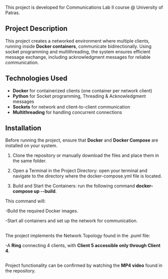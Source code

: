 This project is developed for Communications Lab II course @ University of Patras. 

##  Project Description
This project creates a networked environment where multiple clients, running inside **Docker containers**, communicate bidirectionally. Using socket programming and multithreading, the system ensures efficient message exchange, including acknowledgment messages for reliable communication.



## Technologies Used
- **Docker**  for containerized clients (one container per network client)
- **Python**  for Socket programming, Threading & Acknowledgment messages
- **Sockets** for network and client-to-client communication
- **Multithreading** for handling concurrent connections


## Installation

Before running the project, ensure that **Docker** and **Docker Compose** are installed on your system.

1) Clone the repository or manually download the files and place them in the same folder.

2) Open a Terminal in the Project Directory: open your terminal and navigate to the directory where the docker-compose.yml file is located.

3) Build and Start the Containers:  run the following command **docker-compose up --build**.
   
This command will:

-Build the required Docker images.

-Start all containers and set up the network for communication.



## 
The project implements the Network Topology found in the .puml file: 

-A **Ring** connecting 4 clients, with **Client 5 accessible only through Client 4**.

##
Project functionality can be confirmed by watching the **MP4 video** found in the repository. 


